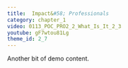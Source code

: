 ```yaml
---
title:  Impact&#58; Professionals
category: chapter_1
video: 0113_POC_PRO2_2_What_Is_It_2_3
youtube: gF7wtou81Lg
theme_id: 2_7
---
```


Another bit of demo content.
